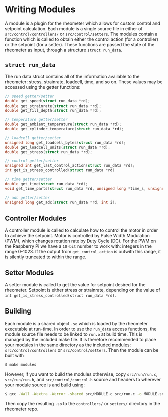 # Writing Modules

A module is a plugin for the rheometer which allows for custom control and
setpoint calculation. Each module is a single source file in either of
`src/control/controllers/` or `src/control/setters`. The modules contain a
function which is called to obtain either the control action (for a controller)
or the setpoint (for a setter). These functions are passed the state of the
rheometer as input, through a structure `struct run_data`.

## `struct run_data`

The run data struct contains all of the information available to the rheometer:
stress, strainrate, loadcell, time, and so on. These values may be accessed
using the getter functions:

```c
// speed getter/setter
double get_speed(struct run_data *rd);
double get_strainrate(struct run_data *rd);
double get_fill_depth(struct run_data *rd);

// temperature getter/setter
double get_ambient_temperature(struct run_data *rd);
double get_cylinder_temperature(struct run_data *rd);

// loadcell getter/setter
unsigned long get_loadcell_bytes(struct run_data *rd);
double get_loadcell_units(struct run_data *rd);
double get_stress(struct run_data *rd);

// control getter/setter
unsigned int get_last_control_action(struct run_data *rd);
int get_is_stress_controlled(struct run_data *rd)

// time getter/setter
double get_time(struct run_data *rd);
void get_time_parts(struct run_data *rd, unsigned long *time_s, unsigned long *time_us);

// adc getter/setter
unsigned long get_adc(struct run_data *rd, int i);
```


## Controller Modules

A controller module is called to calculate how to control the motor in order to
achieve the setpoint. Motor is controlled by Pulse Width Modulation (PWM), which
changes rotation rate by Duty Cycle (DC). For the PWM on the Raspberry Pi we
have a `10-bit` number to work with: integers in the range 0-1023. If the output
from `get_control_action` is outwith this range, it is silently truncated to
within the range.


## Setter Modules

A setter module is called to get the value for setpoint desired for the
rheometer. Setpoint is either stress or strainrate, depending on the value of
`int get_is_stress_controlled(struct run_data *rd)`.


## Building

Each module is a shared object `.so` which is loaded by the rheometer executable
at run-time. In order to use the `run_data` access functions, the module source
file needs to be linked to `run.o` at build time. This is managed by the
included make file.  It is therefore recommended to place your modules in the
same directory as the included modules: `src/control/controllers` or
`src/control/setters`. Then the module can be built with 

```bash
$ make modules
```

However, if you want to build the modules otherwise, copy `src/run/run.c`,
`src/run/run.h`, and `src/control/control.h` source and headers to wherever your
module source is and build using:

```bash
$ gcc -Wall -Wextra -Werror -shared src/MODULE.c src/run.c -o MODULE.so
```

Then copy the resulting `.so` to the `controllers/` or `setters/` directory in
the rheometer repo.
